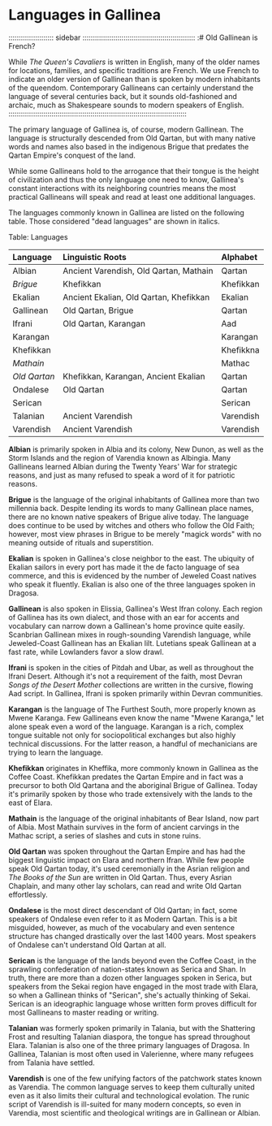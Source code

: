 # Languages in Gallinea 

:::::::::::::::::::::: sidebar :::::::::::::::::::::::::::::::::::::::::::::::::::::::
:# Old Gallinean is French?

While *The Queen's Cavaliers* is written in English, many of the older names for
locations, families, and specific traditions are French. We use French to indicate
an older version of Gallinean than is spoken by modern inhabitants of the queendom.
Contemporary Gallineans can certainly understand the language of several centuries
back, but it sounds old-fashioned and archaic, much as Shakespeare sounds to modern
speakers of English.
:::::::::::::::::::::::::::::::::::::::::::::::::::::::::::::::::::::::::::::::::::::::

The primary language of Gallinea is, of course, modern Gallinean. The language is
structurally descended from Old Qartan, but with many native words and names also
based in the indigenous Brigue that predates the Qartan Empire's conquest of the land.

While some Gallineans hold to the arrogance that their tongue is the height of civilization
and thus the only language one need to know, Gallinea's constant interactions with its
neighboring countries means the most practical Gallineans will speak and read at least
one additional languages.

The languages commonly known in Gallinea are listed on the following table. Those considered
"dead languages" are shown in italics.

Table: Languages

| Language          | Linguistic Roots                       | Alphabet  | 
| :---------------- | :------------------------------------- | :-------- |
| Albian            | Ancient Varendish, Old Qartan, Mathain | Qartan    |
| *Brigue*          | Khefikkan                              | Khefikkan |
| Ekalian           | Ancient Ekalian, Old Qartan, Khefikkan | Ekalian   | 
| Gallinean         | Old Qartan, Brigue                     | Qartan    | 
| Ifrani            | Old Qartan, Karangan                   | Aad       | 
| Karangan          |                                        | Karangan  |
| Khefikkan         |                                        | Khefikkna |
| *Mathain*         |                                        | Mathac    |
| *Old Qartan*      | Khefikkan, Karangan, Ancient Ekalian   | Qartan    |
| Ondalese          | Old Qartan                             | Qartan    |
| Serican           |                                        | Serican   |
| Talanian          | Ancient Varendish                      | Varendish |
| Varendish         | Ancient Varendish                      | Varendish |

**Albian** is primarily spoken in Albia and its colony, New Dunon, as well as the Storm
Islands and the region of Varendia known as Albingia. Many Gallineans learned Albian
during the Twenty Years' War for strategic reasons, and just as many refused to speak
a word of it for patriotic reasons.

**Brigue** is the language of the original inhabitants of Gallinea more than two millennia
back. Despite lending its words to many Gallinean place names, there are no known native 
speakers of Brigue alive today. The language does continue to be used by witches and others
who follow the Old Faith; however, most view phrases in Brigue to be merely "magick
words" with no meaning outside of rituals and superstition.

**Ekalian** is spoken in Gallinea's close neighbor to the east. The ubiquity of Ekalian
sailors in every port has made it the de facto language of sea commerce, and this is
evidenced by the number of Jeweled Coast natives who speak it fluently. Ekalian is also
one of the three languages spoken in Dragosa.

**Gallinean** is also spoken in Elissia, Gallinea's West Ifran colony. Each region of Gallinea 
has its own dialect, and those with an ear for accents and vocabulary can narrow down a Gallinean's
home province quite easily. Scanbrian Gallinean mixes in rough-sounding Varendish language,
while Jeweled-Coast Gallinean has an Ekalian lilt. Lutetians speak Gallinean at a fast
rate, while Lowlanders favor a slow drawl.

**Ifrani** is spoken in the cities of Pitdah and Ubar, as well as throughout the Ifrani
Desert. Although it's not a requirement of the faith, most Devran *Songs of the Desert Mother*
collections are written in the cursive, flowing Aad script. In Gallinea, Ifrani is spoken
primarily within Devran communities.

**Karangan** is the language of The Furthest South, more properly known as Mwene Karanga. 
Few Gallineans even know the name "Mwene Karanga," let alone speak even a word of the language.
Karangan is a rich, complex tongue suitable not only for sociopolitical exchanges but
also highly technical discussions. For the latter reason, a handful of mechanicians are
trying to learn the language.

**Khefikkan** originates in Kheffika, more commonly known in Gallinea as the Coffee Coast.
Khefikkan predates the Qartan Empire and in fact was a precursor to both Old Qartana and the
aboriginal Brigue of Gallinea. Today it's primarily spoken by those who trade extensively with
the lands to the east of Elara.

**Mathain** is the language of the original inhabitants of Bear Island, now part of Albia.
Most Mathain survives in the form of ancient carvings in the Mathac script, a series of slashes
and cuts in stone ruins.

**Old Qartan** was spoken throughout the Qartan Empire and has had the biggest linguistic
impact on Elara and northern Ifran. While few people speak Old Qartan today, it's used ceremonially
in the Asrian religion and *The Books of the Sun* are written in Old Qartan. Thus, every
Asrian Chaplain, and many other lay scholars, can read and write Old Qartan effortlessly.

**Ondalese** is the most direct descendant of Old Qartan; in fact, some speakers of 
Ondalese even refer to it as Modern Qartan. This is a bit misguided, however, as much of
the vocabulary and even sentence structure has changed drastically over the last 1400 years.
Most speakers of Ondalese can't understand Old Qartan at all.

**Serican** is the language of the lands beyond even the Coffee Coast, in the sprawling 
confederation of nation-states known as Serica and Shan. In truth, there are more than a 
dozen other languages spoken in Serica, but speakers from the Sekai region have engaged in
the most trade with Elara, so when a Gallinean thinks of "Serican", she's actually thinking of
Sekai. Serican is an ideographic language whose written form proves difficult for most
Gallineans to master reading or writing.

**Talanian** was formerly spoken primarily in Talania, but with the Shattering Frost and 
resulting Talanian diaspora, the tongue has spread throughout Elara. Talanian is also one
of the three primary languages of Dragosa. In Gallinea, Talanian is most often used in
Valerienne, where many refugees from Talania have settled.

**Varendish** is one of the few unifying factors of the patchwork states known as Varendia.
The common language serves to keep them culturally united even as it also limits their
cultural and technological evolation. The runic script of Varendish is ill-suited for
many modern concepts, so even in Varendia, most scientific and theological writings are
in Gallinean or Albian.


